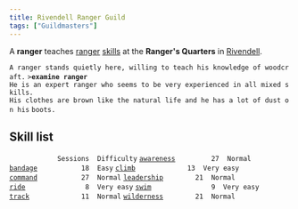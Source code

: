 ```yaml
---
title: Rivendell Ranger Guild
tags: ["Guildmasters"]
---
```

A **ranger** teaches [ranger](general "wikilink")
[skills](skill "wikilink") at the **Ranger's Quarters** in
[Rivendell](Rivendell "wikilink").

`A ranger stands quietly here, willing to teach his knowledge of woodcraft.`
`>`**`examine ranger`**
`He is an expert ranger who seems to be very experienced in all mixed skills.`
`His clothes are brown like the natural life and he has a lot of dust on his`
`boots.`

## Skill list

`            Sessions  Difficulty`
[`awareness`](awareness "wikilink")`         27  Normal`
[`bandage`](bandage "wikilink")`           18  Easy`
[`climb`](climb "wikilink")`             13  Very easy`
[`command`](command "wikilink")`           27  Normal`
[`leadership`](leadership "wikilink")`        21  Normal`
[`ride`](ride "wikilink")`               8  Very easy`
[`swim`](swim "wikilink")`               9  Very easy`
[`track`](track "wikilink")`             11  Normal`
[`wilderness`](wilderness "wikilink")`        21  Normal`
